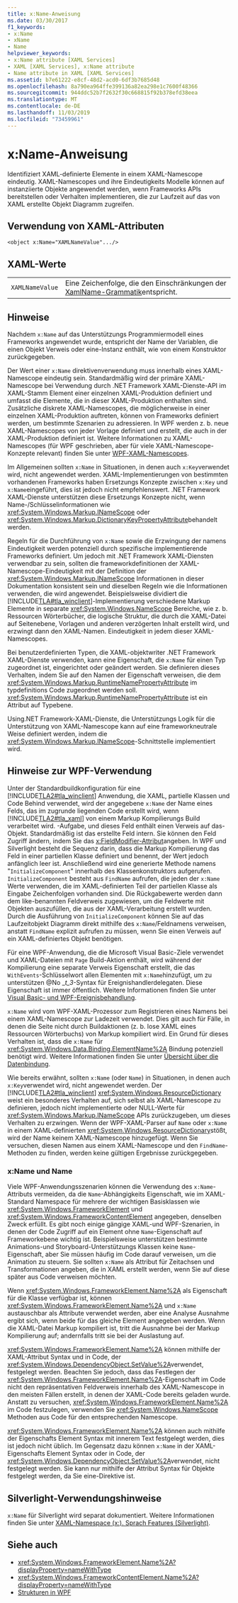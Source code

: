 ```yaml
---
title: x:Name-Anweisung
ms.date: 03/30/2017
f1_keywords:
- x:Name
- xName
- Name
helpviewer_keywords:
- x:Name attribute [XAML Services]
- XAML [XAML Services], x:Name attribute
- Name attribute in XAML [XAML Services]
ms.assetid: b7e61222-e8cf-48d2-acd0-6df3b7685d48
ms.openlocfilehash: 8a790ea964ffe399136a82ea298e1c7600f48366
ms.sourcegitcommit: 944ddc52b7f2632f30c668815f92b378efd38eea
ms.translationtype: MT
ms.contentlocale: de-DE
ms.lasthandoff: 11/03/2019
ms.locfileid: "73459961"
---
```

# <a name="xname-directive"></a>x:Name-Anweisung
Identifiziert XAML-definierte Elemente in einem XAML-Namescope eindeutig. XAML-Namescopes und ihre Eindeutigkeits Modelle können auf instanziierte Objekte angewendet werden, wenn Frameworks APIs bereitstellen oder Verhalten implementieren, die zur Laufzeit auf das von XAML erstellte Objekt Diagramm zugreifen.  
  
## <a name="xaml-attribute-usage"></a>Verwendung von XAML-Attributen  
  
```xaml  
<object x:Name="XAMLNameValue".../>  
```  
  
## <a name="xaml-values"></a>XAML-Werte  
  
|||  
|-|-|  
|`XAMLNameValue`|Eine Zeichenfolge, die den Einschränkungen der [XamlName-Grammatik](xamlname-grammar.md)entspricht.|  
  
## <a name="remarks"></a>Hinweise  
 Nachdem `x:Name` auf das Unterstützungs Programmiermodell eines Frameworks angewendet wurde, entspricht der Name der Variablen, die einen Objekt Verweis oder eine-Instanz enthält, wie von einem Konstruktor zurückgegeben.  
  
 Der Wert einer `x:Name` direktivenverwendung muss innerhalb eines XAML-Namescope eindeutig sein. Standardmäßig wird der primäre XAML-Namescope bei Verwendung durch .NET Framework XAML-Dienste-API im XAML-Stamm Element einer einzelnen XAML-Produktion definiert und umfasst die Elemente, die in dieser XAML-Produktion enthalten sind. Zusätzliche diskrete XAML-Namescopes, die möglicherweise in einer einzelnen XAML-Produktion auftreten, können von Frameworks definiert werden, um bestimmte Szenarien zu adressieren. In WPF werden z. b. neue XAML-Namescopes von jeder Vorlage definiert und erstellt, die auch in der XAML-Produktion definiert ist. Weitere Informationen zu XAML-Namescopes (für WPF geschrieben, aber für viele XAML-Namescope-Konzepte relevant) finden Sie unter [WPF-XAML-Namescopes](../wpf/advanced/wpf-xaml-namescopes.md).  
  
 Im Allgemeinen sollten `x:Name` in Situationen, in denen auch `x:Key`verwendet wird, nicht angewendet werden. XAML-Implementierungen von bestimmten vorhandenen Frameworks haben Ersetzungs Konzepte zwischen `x:Key` und `x:Name`eingeführt, dies ist jedoch nicht empfehlenswert. .NET Framework XAML-Dienste unterstützen diese Ersetzungs Konzepte nicht, wenn Name-/Schlüsselinformationen wie <xref:System.Windows.Markup.INameScope> oder <xref:System.Windows.Markup.DictionaryKeyPropertyAttribute>behandelt werden.  
  
 Regeln für die Durchführung von `x:Name` sowie die Erzwingung der namens Eindeutigkeit werden potenziell durch spezifische implementierende Frameworks definiert. Um jedoch mit .NET Framework XAML-Diensten verwendbar zu sein, sollten die frameworkdefinitionen der XAML-Namescope-Eindeutigkeit mit der Definition der <xref:System.Windows.Markup.INameScope> Informationen in dieser Dokumentation konsistent sein und dieselben Regeln wie die Informationen verwenden, die wird angewendet. Beispielsweise dividiert die [!INCLUDE[TLA#tla_winclient](../../../includes/tlasharptla-winclient-md.md)]-Implementierung verschiedene Markup Elemente in separate <xref:System.Windows.NameScope> Bereiche, wie z. b. Ressourcen Wörterbücher, die logische Struktur, die durch die XAML-Datei auf Seitenebene, Vorlagen und anderen verzögerten Inhalt erstellt wird, und erzwingt dann den XAML-Namen. Eindeutigkeit in jedem dieser XAML-Namescopes.  
  
 Bei benutzerdefinierten Typen, die XAML-objektwriter .NET Framework XAML-Dienste verwenden, kann eine Eigenschaft, die `x:Name` für einen Typ zugeordnet ist, eingerichtet oder geändert werden. Sie definieren dieses Verhalten, indem Sie auf den Namen der Eigenschaft verweisen, die dem <xref:System.Windows.Markup.RuntimeNamePropertyAttribute> im typdefinitions Code zugeordnet werden soll.  <xref:System.Windows.Markup.RuntimeNamePropertyAttribute> ist ein Attribut auf Typebene.  
  
 Using.NET Framework-XAML-Dienste, die Unterstützungs Logik für die Unterstützung von XAML-Namescope kann auf eine frameworkneutrale Weise definiert werden, indem die <xref:System.Windows.Markup.INameScope>-Schnittstelle implementiert wird.  
  
## <a name="wpf-usage-notes"></a>Hinweise zur WPF-Verwendung  
 Unter der Standardbuildkonfiguration für eine [!INCLUDE[TLA2#tla_winclient](../../../includes/tla2sharptla-winclient-md.md)] Anwendung, die XAML, partielle Klassen und Code Behind verwendet, wird der angegebene `x:Name` der Name eines Felds, das im zugrunde liegenden Code erstellt wird, wenn [!INCLUDE[TLA2#tla_xaml](../../../includes/tla2sharptla-xaml-md.md)] von einem Markup Kompilierungs Build verarbeitet wird. -Aufgabe, und dieses Feld enthält einen Verweis auf das-Objekt. Standardmäßig ist das erstellte Feld intern. Sie können den Feld Zugriff ändern, indem Sie das [x:FieldModifier-Attribut](x-fieldmodifier-directive.md)angeben. In WPF und Silverlight besteht die Sequenz darin, dass die Markup Kompilierung das Feld in einer partiellen Klasse definiert und benennt, der Wert jedoch anfänglich leer ist. Anschließend wird eine generierte Methode namens "`InitializeComponent`" innerhalb des Klassenkonstruktors aufgerufen. `InitializeComponent` besteht aus `FindName` aufrufen, die jeden der `x:Name` Werte verwenden, die im XAML-definierten Teil der partiellen Klasse als Eingabe Zeichenfolgen vorhanden sind. Die Rückgabewerte werden dann dem like-benannten Feldverweis zugewiesen, um die Feldwerte mit Objekten auszufüllen, die aus der XAML-Verarbeitung erstellt wurden. Durch die Ausführung von `InitializeComponent` können Sie auf das Laufzeitobjekt Diagramm direkt mithilfe des `x:Name`/Feldnamens verweisen, anstatt `FindName` explizit aufrufen zu müssen, wenn Sie einen Verweis auf ein XAML-definiertes Objekt benötigen.  
  
 Für eine WPF-Anwendung, die die Microsoft Visual Basic-Ziele verwendet und XAML-Dateien mit `Page` Build-Aktion enthält, wird während der Kompilierung eine separate Verweis Eigenschaft erstellt, die das `WithEvents`-Schlüsselwort allen Elementen mit `x:Name`hinzufügt, um zu unterstützen @No __t_3_-Syntax für Ereignishandlerdelegaten. Diese Eigenschaft ist immer öffentlich. Weitere Informationen finden Sie unter [Visual Basic- und WPF-Ereignisbehandlung](../wpf/advanced/visual-basic-and-wpf-event-handling.md).  
  
 `x:Name` wird vom WPF-XAML-Prozessor zum Registrieren eines Namens bei einem XAML-Namescope zur Ladezeit verwendet. Dies gilt auch für Fälle, in denen die Seite nicht durch Buildaktionen (z. b. lose XAML eines Ressourcen Wörterbuchs) von Markup kompiliert wird. Ein Grund für dieses Verhalten ist, dass die `x:Name` für <xref:System.Windows.Data.Binding.ElementName%2A> Bindung potenziell benötigt wird. Weitere Informationen finden Sie unter [Übersicht über die Datenbindung](../../desktop-wpf/data/data-binding-overview.md).  
  
 Wie bereits erwähnt, sollten `x:Name` (oder `Name`) in Situationen, in denen auch `x:Key`verwendet wird, nicht angewendet werden. Der [!INCLUDE[TLA2#tla_winclient](../../../includes/tla2sharptla-winclient-md.md)] <xref:System.Windows.ResourceDictionary> weist ein besonderes Verhalten auf, sich selbst als XAML-Namescope zu definieren, jedoch nicht implementierte oder NULL-Werte für <xref:System.Windows.Markup.INameScope> APIs zurückzugeben, um dieses Verhalten zu erzwingen. Wenn der WPF-XAML-Parser auf `Name` oder `x:Name` in einem XAML-definierten <xref:System.Windows.ResourceDictionary>stößt, wird der Name keinem XAML-Namescope hinzugefügt. Wenn Sie versuchen, diesen Namen aus einem XAML-Namescope und den `FindName`-Methoden zu finden, werden keine gültigen Ergebnisse zurückgegeben.  
  
### <a name="xname-and-name"></a>x:Name und Name  
 Viele WPF-Anwendungsszenarien können die Verwendung des `x:Name`-Attributs vermeiden, da die `Name`-Abhängigkeits Eigenschaft, wie im XAML-Standard Namespace für mehrere der wichtigen Basisklassen wie <xref:System.Windows.FrameworkElement> und <xref:System.Windows.FrameworkContentElement> angegeben, denselben Zweck erfüllt. Es gibt noch einige gängige XAML-und WPF-Szenarien, in denen der Code Zugriff auf ein Element ohne `Name`-Eigenschaft auf Frameworkebene wichtig ist. Beispielsweise unterstützen bestimmte Animations-und Storyboard-Unterstützungs Klassen keine `Name`-Eigenschaft, aber Sie müssen häufig im Code darauf verweisen, um die Animation zu steuern. Sie sollten `x:Name` als Attribut für Zeitachsen und Transformationen angeben, die in XAML erstellt werden, wenn Sie auf diese später aus Code verweisen möchten.  
  
 Wenn <xref:System.Windows.FrameworkElement.Name%2A> als Eigenschaft für die Klasse verfügbar ist, können <xref:System.Windows.FrameworkElement.Name%2A> und `x:Name` austauschbar als Attribute verwendet werden, aber eine Analyse Ausnahme ergibt sich, wenn beide für das gleiche Element angegeben werden. Wenn die XAML-Datei Markup kompiliert ist, tritt die Ausnahme bei der Markup Kompilierung auf; andernfalls tritt sie bei der Auslastung auf.  
  
 <xref:System.Windows.FrameworkElement.Name%2A> können mithilfe der XAML-Attribut Syntax und in Code, der <xref:System.Windows.DependencyObject.SetValue%2A>verwendet, festgelegt werden. Beachten Sie jedoch, dass das Festlegen der <xref:System.Windows.FrameworkElement.Name%2A>-Eigenschaft im Code nicht den repräsentativen Feldverweis innerhalb des XAML-Namescope in den meisten Fällen erstellt, in denen der XAML-Code bereits geladen wurde. Anstatt zu versuchen, <xref:System.Windows.FrameworkElement.Name%2A> im Code festzulegen, verwenden Sie <xref:System.Windows.NameScope> Methoden aus Code für den entsprechenden Namescope.  
  
 <xref:System.Windows.FrameworkElement.Name%2A> können auch mithilfe der Eigenschafts Element Syntax mit innerem Text festgelegt werden, dies ist jedoch nicht üblich. Im Gegensatz dazu können `x:Name` in der XAML-Eigenschafts Element Syntax oder in Code, der <xref:System.Windows.DependencyObject.SetValue%2A>verwendet, nicht festgelegt werden. Sie kann nur mithilfe der Attribut Syntax für Objekte festgelegt werden, da Sie eine-Direktive ist.  
  
## <a name="silverlight-usage-notes"></a>Silverlight-Verwendungshinweise  
 `x:Name` für Silverlight wird separat dokumentiert. Weitere Informationen finden Sie unter [XAML-Namespace (x:). Sprach Features (Silverlight)](https://go.microsoft.com/fwlink/?LinkId=199081).  
  
## <a name="see-also"></a>Siehe auch

- <xref:System.Windows.FrameworkElement.Name%2A?displayProperty=nameWithType>
- <xref:System.Windows.FrameworkContentElement.Name%2A?displayProperty=nameWithType>
- [Strukturen in WPF](../wpf/advanced/trees-in-wpf.md)
